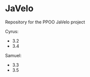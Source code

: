 # JaVelo
Repository for the PPOO JaVelo project


Cyrus: <br>
- 3.2
- 3.4

Samuel:<br>
- 3.3
- 3.5

